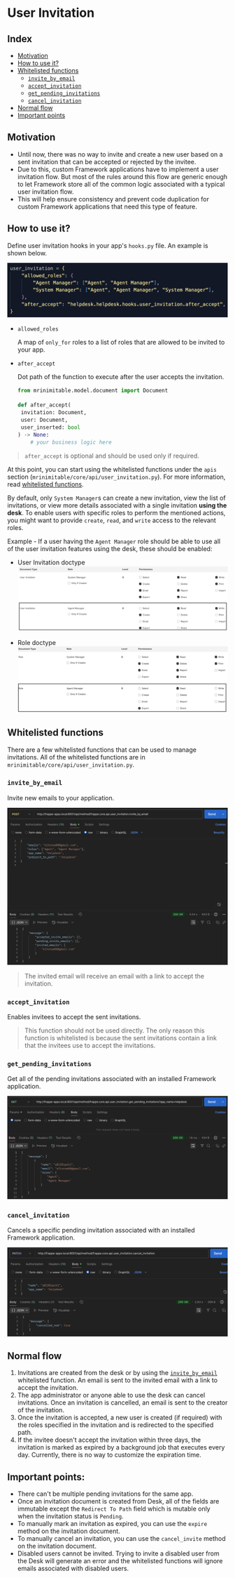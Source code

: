 # User Invitation

## Index

- [Motivation](#motivation)
- [How to use it?](#how-to-use-it)
- [Whitelisted functions](#whitelisted-functions)
  - [`invite_by_email`](#invite_by_email)
  - [`accept_invitation`](#accept_invitation)
  - [`get_pending_invitations`](#get_pending_invitations)
  - [`cancel_invitation`](#cancel_invitation)
- [Normal flow](#normal-flow)
- [Important points](#important-points)

## Motivation

- Until now, there was no way to invite and create a new user based on a sent invitation that can be accepted or rejected by the invitee.
- Due to this, custom Framework applications have to implement a user invitation flow. But most of the rules around this flow are generic enough to let Framework store all of the common logic associated with a typical user invitation flow.
- This will help ensure consistency and prevent code duplication for custom Framework applications that need this type of feature.

## How to use it?

Define user invitation hooks in your app's `hooks.py` file. An example is shown below.

![user invitation hooks example](./user_invitation_hooks_example.png)

- `allowed_roles`

  A map of `only_for` roles to a list of roles that are allowed to be invited to your app.

- `after_accept`

  Dot path of the function to execute after the user accepts the invitation.

  ```python
  from mrinimitable.model.document import Document

  def after_accept(
   invitation: Document,
   user: Document,
   user_inserted: bool
  ) -> None:
      # your business logic here
  ```

> `after_accept` is optional and should be used only if required.

At this point, you can start using the whitelisted functions under the `apis` section (`mrinimitable/core/api/user_invitation.py`). For more information, read [whitelisted functions](#whitelisted-functions).

By default, only `System Manager`s can create a new invitation, view the list of invitations, or view more details associated with a single invitation **using the desk**. To enable users with specific roles to perform the mentioned actions, you might want to provide `create`, `read`, and `write` access to the relevant roles.

Example - If a user having the `Agent Manager` role should be able to use all of the user invitation features using the desk, these should be enabled:

- User Invitation doctype
  ![user invitation doctype's role permissions manager entry](./user_invitation_doc_role_permissions_manager.png)

- Role doctype
  ![role doctype's role permissions manager entry](./role_doc_role_permissions_manager.png)

## Whitelisted functions

There are a few whitelisted functions that can be used to manage invitations. All of the whitelisted functions are in `mrinimitable/core/api/user_invitation.py`.

### `invite_by_email`

Invite new emails to your application.

![invite by email api example](./invite_by_email_api_example.png)

> The invited email will receive an email with a link to accept the invitation.

### `accept_invitation`

Enables invitees to accept the sent invitations.

> This function should not be used directly. The only reason this function is whitelisted is because the sent invitations contain a link that the invitees use to accept the invitations.

### `get_pending_invitations`

Get all of the pending invitations associated with an installed Framework application.

![get pending invitations api example](./get_pending_invitations_api_example.png)

### `cancel_invitation`

Cancels a specific pending invitation associated with an installed Framework application.

![cancel invitation api example](./cancel_invitation_api_example.png)

## Normal flow

1. Invitations are created from the desk or by using the [`invite_by_email`](#invite_by_email) whitelisted function. An email is sent to the invited email with a link to accept the invitation.
2. The app administrator or anyone able to use the desk can cancel invitations. Once an invitation is cancelled, an email is sent to the creator of the invitation.
3. Once the invitation is accepted, a new user is created (if required) with the roles specified in the invitation and is redirected to the specified path.
4. If the invitee doesn't accept the invitation within three days, the invitation is marked as expired by a background job that executes every day. Currently, there is no way to customize the expiration time.

## Important points:

- There can't be multiple pending invitations for the same app.
- Once an invitation document is created from Desk, all of the fields are immutable except the `Redirect To Path` field which is mutable only when the invitation status is `Pending`.
- To manually mark an invitation as expired, you can use the `expire` method on the invitation document.
- To manually cancel an invitation, you can use the `cancel_invite` method on the invitation document.
- Disabled users cannot be invited. Trying to invite a disabled user from the Desk will generate an error and the whitelisted functions will ignore emails associated with disabled users.

